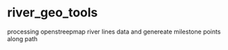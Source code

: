 # river_geo_tools
processing openstreepmap river lines data and genereate milestone points along path
